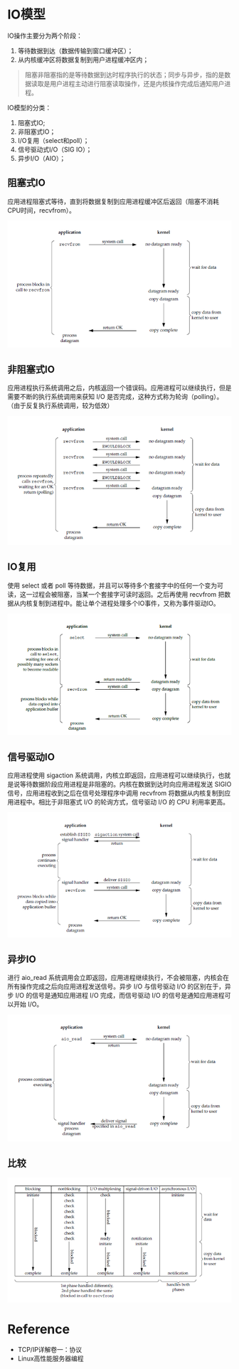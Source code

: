 # IO模型
IO操作主要分为两个阶段：
1. 等待数据到达（数据传输到窗口缓冲区）；
2. 从内核缓冲区将数据复制到用户进程缓冲区内；

> 阻塞非阻塞指的是等待数据到达时程序执行的状态；同步与异步，指的是数据读取是用户进程主动进行阻塞读取操作，还是内核操作完成后通知用户进程。

IO模型的分类：
1. 阻塞式IO;
2. 非阻塞式IO；
3. I/O复用（select和poll）；
4. 信号驱动式I/O（SIG IO）；
5. 异步I/O（AIO）；

## 阻塞式IO
应用进程阻塞式等待，直到将数据复制到应用进程缓冲区后返回（阻塞不消耗CPU时间，recvfrom）。

![](/assets/blockedio.png)

## 非阻塞式IO
应用进程执行系统调用之后，内核返回一个错误码。应用进程可以继续执行，但是需要不断的执行系统调用来获知 I/O 是否完成，这种方式称为轮询（polling）。（由于反复执行系统调用，较为低效）

![](/assets/nonblockedio.png)

## IO复用
使用 select 或者 poll 等待数据，并且可以等待多个套接字中的任何一个变为可读，这一过程会被阻塞，当某一个套接字可读时返回。之后再使用 recvfrom 把数据从内核复制到进程中。能让单个进程处理多个IO事件，又称为事件驱动IO。

![](/assets/multiplexingio.png)

## 信号驱动IO
应用进程使用 sigaction 系统调用，内核立即返回，应用进程可以继续执行，也就是说等待数据阶段应用进程是非阻塞的。内核在数据到达时向应用进程发送 SIGIO 信号，应用进程收到之后在信号处理程序中调用 recvfrom 将数据从内核复制到应用进程中。相比于非阻塞式 I/O 的轮询方式，信号驱动 I/O 的 CPU 利用率更高。

![](/assets/sigactionio.png)

## 异步IO
进行 aio_read 系统调用会立即返回，应用进程继续执行，不会被阻塞，内核会在所有操作完成之后向应用进程发送信号。异步 I/O 与信号驱动 I/O 的区别在于，异步 I/O 的信号是通知应用进程 I/O 完成，而信号驱动 I/O 的信号是通知应用进程可以开始 I/O。

![](/assets/asynio.png)


## 比较
![](/assets/iomodelcompare.png)






# Reference
- TCP/IP详解卷一：协议
- Linux高性能服务器编程